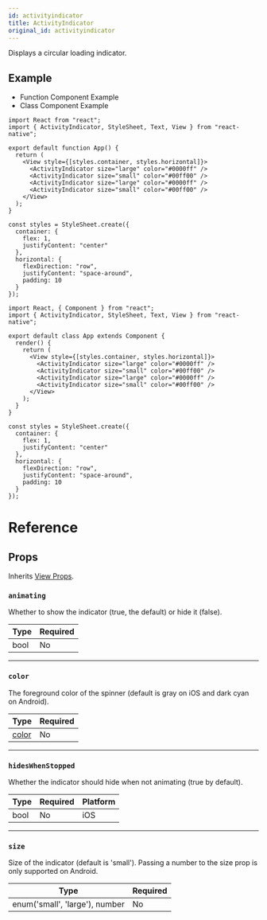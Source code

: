 ```yaml
---
id: activityindicator
title: ActivityIndicator
original_id: activityindicator
---
```


Displays a circular loading indicator.

## Example

<div class="toggler">
  <ul role="tablist" class="toggle-syntax">
    <li id="functional" class="button-functional" aria-selected="false" role="tab" tabindex="0" aria-controls="functionaltab" onclick="displayTabs('syntax', 'functional')">
      Function Component Example
    </li>
    <li id="classical" class="button-classical" aria-selected="false" role="tab" tabindex="0" aria-controls="classicaltab" onclick="displayTabs('syntax', 'classical')">
      Class Component Example
    </li>
  </ul>
</div>

<block class="functional syntax" />

```SnackPlayer name=ActivityIndicator%20Function%20Component%20Example
import React from "react";
import { ActivityIndicator, StyleSheet, Text, View } from "react-native";

export default function App() {
  return (
    <View style={[styles.container, styles.horizontal]}>
      <ActivityIndicator size="large" color="#0000ff" />
      <ActivityIndicator size="small" color="#00ff00" />
      <ActivityIndicator size="large" color="#0000ff" />
      <ActivityIndicator size="small" color="#00ff00" />
    </View>
  );
}

const styles = StyleSheet.create({
  container: {
    flex: 1,
    justifyContent: "center"
  },
  horizontal: {
    flexDirection: "row",
    justifyContent: "space-around",
    padding: 10
  }
});
```

<block class="classical syntax" />

```SnackPlayer name=ActivityIndicator%20Class%20Component%20Example
import React, { Component } from "react";
import { ActivityIndicator, StyleSheet, Text, View } from "react-native";

export default class App extends Component {
  render() {
    return (
      <View style={[styles.container, styles.horizontal]}>
        <ActivityIndicator size="large" color="#0000ff" />
        <ActivityIndicator size="small" color="#00ff00" />
        <ActivityIndicator size="large" color="#0000ff" />
        <ActivityIndicator size="small" color="#00ff00" />
      </View>
    );
  }
}

const styles = StyleSheet.create({
  container: {
    flex: 1,
    justifyContent: "center"
  },
  horizontal: {
    flexDirection: "row",
    justifyContent: "space-around",
    padding: 10
  }
});

```

<block class="endBlock syntax" />

# Reference

## Props

Inherits [View Props](view#props).

### `animating`

Whether to show the indicator (true, the default) or hide it (false).

| Type | Required |
| ---- | -------- |
| bool | No       |

---

### `color`

The foreground color of the spinner (default is gray on iOS and dark cyan on Android).

| Type            | Required |
| --------------- | -------- |
| [color](colors) | No       |

---

### `hidesWhenStopped`

Whether the indicator should hide when not animating (true by default).

| Type | Required | Platform |
| ---- | -------- | -------- |
| bool | No       | iOS      |

---

### `size`

Size of the indicator (default is 'small'). Passing a number to the size prop is only supported on Android.

| Type                           | Required |
| ------------------------------ | -------- |
| enum('small', 'large'), number | No       |
